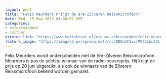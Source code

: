 ```yaml
---
layout: post
title: "Felix Meurders krijgt de ere-Zilveren Reissmicrofoon"
date: Wed, 15 May 2019 04:44:07 GMT
categories: 
- entertainment 
- cultuur 
externe_link: "https://www.volkskrant.nl/nieuws-achtergrond/felix-meurders-krijgt-de-ere-zilveren-reissmicrofoon~bafeebdf/"
feature_image: "https://images3.persgroep.net/rcs/QB8oUC5xxrMVt6Lbu17L--d8H_Q/diocontent/40723068/_focus/0.5/0.5/_fill/320/320?appId=93a17a8fd81db0de025c8abd1cca1279&quality=0.85"
---
```


Felix Meurders wordt onderscheiden met de Ere-Zilveren Reissmicrofoon. Meurders is pas de achtste winnaar van de radio-oeuvreprijs. Hij krijgt de prijs op 20 juni uitgereikt, als ook de winnaars van de Zilveren Reissmicrofoon bekend worden gemaakt.
